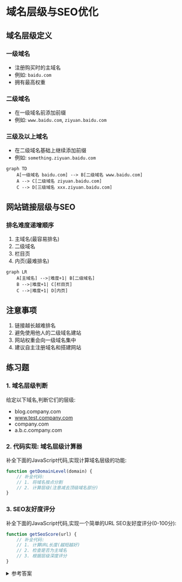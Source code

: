 # 域名层级与SEO优化

## 域名层级定义

### 一级域名
- 注册购买时的主域名
- 例如: `baidu.com`
- 拥有最高权重

### 二级域名
- 在一级域名前添加前缀
- 例如: `www.baidu.com`, `ziyuan.baidu.com`

### 三级及以上域名
- 在二级域名基础上继续添加前缀
- 例如: `something.ziyuan.baidu.com`

```mermaid
graph TD
    A[一级域名 baidu.com] --> B[二级域名 www.baidu.com]
    A --> C[二级域名 ziyuan.baidu.com]
    C --> D[三级域名 xxx.ziyuan.baidu.com]
```

## 网站链接层级与SEO

### 排名难度递增顺序
1. 主域名(最容易排名)
2. 二级域名
3. 栏目页
4. 内页(最难排名)

```mermaid
graph LR
    A[主域名] -->|难度+1| B[二级域名]
    B -->|难度+1| C[栏目页]
    C -->|难度+1| D[内页]
```

## 注意事项
1. 链接越长越难排名
2. 避免使用他人的二级域名建站
3. 网站权重会向一级域名集中
4. 建议自主注册域名和搭建网站

## 练习题

### 1. 域名层级判断
给定以下域名,判断它们的层级:
- blog.company.com
- www.test.company.com
- company.com
- a.b.c.company.com

### 2. 代码实现: 域名层级计算器
补全下面的JavaScript代码,实现计算域名层级的功能:

```javascript
function getDomainLevel(domain) {
    // 补全代码:
    // 1. 将域名按点分割
    // 2. 计算层级(注意减去顶级域名部分)
}
```

### 3. SEO友好度评分
补全下面的JavaScript代码,实现一个简单的URL SEO友好度评分(0-100分):

```javascript
function getSeoScore(url) {
    // 补全代码:
    // 1. 计算URL长度(越短越好)
    // 2. 检查是否为主域名
    // 3. 根据层级深度评分
}
```

<details>
<summary>参考答案</summary>

### 1. 域名层级判断
- blog.company.com: 二级域名
- www.test.company.com: 三级域名
- company.com: 一级域名
- a.b.c.company.com: 四级域名

### 2. 域名层级计算器
```javascript
function getDomainLevel(domain) {
    const parts = domain.split('.');
    // 减去顶级域名部分(如.com)
    return parts.length - 1;
}
```

### 3. SEO友好度评分
```javascript
function getSeoScore(url) {
    const urlObj = new URL(url);
    const domainParts = urlObj.hostname.split('.');
    const pathDepth = urlObj.pathname.split('/').filter(Boolean).length;
    
    let score = 100;
    // URL长度扣分
    score -= Math.floor(url.length / 10);
    // 域名层级扣分
    score -= (domainParts.length - 2) * 10;
    // 路径深度扣分
    score -= pathDepth * 5;
    
    return Math.max(0, score);
}
```

示例使用:
```javascript
console.log(getSeoScore('https://www.example.com')); // 较高分
console.log(getSeoScore('https://blog.sub.example.com/category/post/1')); // 较低分
```
</details>